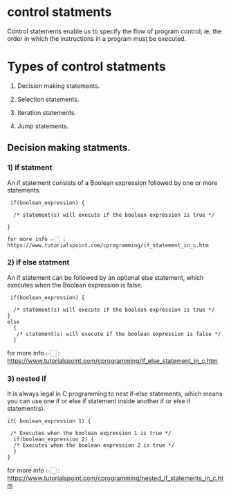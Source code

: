 # control statments

Control statements enable us to specify the flow of program control; ie, the order in which the instructions in a program must be executed.

# Types of control statments 

1. Decision making statements.

2. Selection statements.

3. Iteration statements.

4. Jump statements.

## Decision making statments.

 ### 1) if statment
 An if statement consists of a Boolean expression followed by one or more statements.

     if(boolean_expression) {
  
      /* statement(s) will execute if the boolean expression is true */
   
    }

    for more info 👉🏻 : https://www.tutorialspoint.com/cprogramming/if_statement_in_c.htm

### 2) if else statment 
 An if statement can be followed by an optional else statement, which executes when the Boolean expression is false.

     if(boolean_expression) {

      /* statement(s) will execute if the boolean expression is true */
    } 
    else 
      {
       /* statement(s) will execute if the boolean expression is false */
      }
   for more info 👉🏻 : https://www.tutorialspoint.com/cprogramming/if_else_statement_in_c.htm

### 3) nested if
It is always legal in C programming to nest if-else statements, which means you can use one if or else if statement inside another if or else if statement(s).

    if( boolean_expression 1) {

     /* Executes when the boolean expression 1 is true */
      if(boolean_expression 2) {
      /* Executes when the boolean expression 2 is true */
      }
    }

   for more info 👉🏻 : https://www.tutorialspoint.com/cprogramming/nested_if_statements_in_c.htm
 

